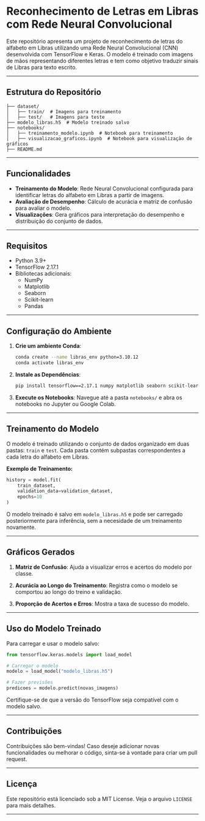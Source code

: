 # Reconhecimento de Letras em Libras com Rede Neural Convolucional

Este repositório apresenta um projeto de reconhecimento de letras do alfabeto em Libras utilizando uma Rede Neural Convolucional (CNN) desenvolvida com TensorFlow e Keras. O modelo é treinado com imagens de mãos representando diferentes letras e tem como objetivo traduzir sinais de Libras para texto escrito.

---

## **Estrutura do Repositório**

```
├── dataset/
│   ├── train/  # Imagens para treinamento
│   ├── test/   # Imagens para teste
├── modelo_libras.h5  # Modelo treinado salvo
├── notebooks/
│   ├── treinamento_modelo.ipynb  # Notebook para treinamento
│   ├── visualizacao_graficos.ipynb  # Notebook para visualização de gráficos
├── README.md
```

---

## **Funcionalidades**

- **Treinamento do Modelo**: Rede Neural Convolucional configurada para identificar letras do alfabeto em Libras a partir de imagens.
- **Avaliação de Desempenho**: Cálculo de acurácia e matriz de confusão para avaliar o modelo.
- **Visualizações**: Gera gráficos para interpretação do desempenho e distribuição do conjunto de dados.

---

## **Requisitos**

- Python 3.9+
- TensorFlow 2.17.1
- Bibliotecas adicionais:
  - NumPy
  - Matplotlib
  - Seaborn
  - Scikit-learn
  - Pandas

---

## **Configuração do Ambiente**

1. **Crie um ambiente Conda**:

   ```bash
   conda create --name libras_env python=3.10.12
   conda activate libras_env
   ```

2. **Instale as Dependências**:

   ```bash
   pip install tensorflow==2.17.1 numpy matplotlib seaborn scikit-learn pandas
   ```

3. **Execute os Notebooks**:
   Navegue até a pasta `notebooks/` e abra os notebooks no Jupyter ou Google Colab.

---

## **Treinamento do Modelo**

O modelo é treinado utilizando o conjunto de dados organizado em duas pastas: `train` e `test`. Cada pasta contém subpastas correspondentes a cada letra do alfabeto em Libras.

**Exemplo de Treinamento:**

```python
history = model.fit(
    train_dataset,
    validation_data=validation_dataset,
    epochs=10
)
```

O modelo treinado é salvo em `modelo_libras.h5` e pode ser carregado posteriormente para inferência, sem a necesidade de um treinamento novamente.

---

## **Gráficos Gerados**

1. **Matriz de Confusão**:
   Ajuda a visualizar erros e acertos do modelo por classe.

2. **Acurácia ao Longo do Treinamento**:
   Registra como o modelo se comportou ao longo do treino e validação.

3. **Proporção de Acertos e Erros**:
   Mostra a taxa de sucesso do modelo.


---

## **Uso do Modelo Treinado**

Para carregar e usar o modelo salvo:

```python
from tensorflow.keras.models import load_model

# Carregar o modelo
modelo = load_model("modelo_libras.h5")

# Fazer previsões
predicoes = modelo.predict(novas_imagens)
```

Certifique-se de que a versão do TensorFlow seja compatível com o modelo salvo.

---

## **Contribuições**

Contribuições são bem-vindas! Caso deseje adicionar novas funcionalidades ou melhorar o código, sinta-se à vontade para criar um pull request.

---

## **Licença**

Este repositório está licenciado sob a MIT License. Veja o arquivo `LICENSE` para mais detalhes.

---
